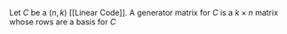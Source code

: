 Let $C$ be a $(n,k)$ [[Linear Code]].
A generator matrix for $C$ is a $k\times n$ matrix whose rows are a basis for $C$ 
